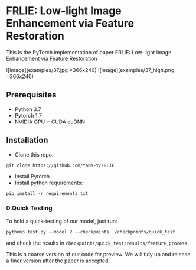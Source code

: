 FRLIE: Low-light Image Enhancement via Feature Restoration
=================================
This is the PyTorch implementation of paper FRLIE: Low-light Image Enhancement via Feature Restoration

![image](examples/37.jpg =366x240) ![image](examples/37_high.png =366x240)

Prerequisites
---------------------------------
* Python 3.7
* Pytorch 1.7
* NVIDIA GPU + CUDA cuDNN

Installation
---------------------------------
* Clone this repo:
```
git clone https://github.com/YaN9-Y/FRLIE

```
* Install Pytorch
* Install python requirements:
```
pip install -r requirements.txt
```

### 0.Quick Testing
To hold a quick-testing of our model, just run:
```
python3 test.py --model 2 --checkpoints ./checkpoints/quick_test
```
and check the results in `checkpoints/quick_test/results/feature_process`.

This is a coarse version of our code for preview. We will tidy up and release a finer version after the paper is accepted.
